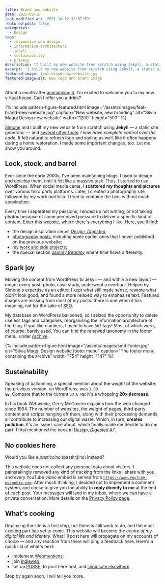 ```yaml
---
title: Brand new website
date: 2021-09-16
last_modified_at: '2021-10-12 12:37:59'
featured-post: false
categories:
  - Design
tags:
  - responsive web design
  - information architecture
  - jekyll
  - sustainability
  - privacy
description: 'I built my new website from scratch using Jekyll, a static site generator. Welcome to my new virtual house.'
excerpt: 'I built my new website from scratch using Jekyll, a static site generator. Welcome to my new virtual house. Let me show you around.'
featured-image: feat-brand-new-website.jpg
featured-image-alt: New logo and brand image
---
```

<p class="lead">About a month after <a href="/personal/leaving-wordpress/" title="Read the post 'Leaving WordPress' on my website">announcing it</a>, I'm excited to welcome you to my new virtual house. Can I offer you a drink?</p>

{% include pattern-figure-featured.html image="/assets/images/feat-brand-new-website.jpg" caption="New website, new branding" alt="Silvia Maggi Design new website" width="1200" height="500" %}

<a href="https://minutestomidnight.co.uk" target="_blank" rel="noopener" title="Go to Simone's website">Simone</a> and I built my new website from scratch using **Jekyll** — a static site generator — and <a href="/colophon/" title="Read more about the technology used on my website">several other tools</a>. *I now have complete control over the code*. It felt natural to refresh logo and styling as well, like it often happens during a home restoration. I made some important changes, too. Let me show you around.

## Lock, stock, and barrel

Ever since the early 2000s, I've been maintaining blogs. I used to design and develop them, until it felt like a massive task. Thus, I started to use WordPress. When social media came, I **scattered my thoughts and pictures** over various third party platforms. Later, I created a photography site, followed by my work portfolio. I tried to combine the two, without much convinction.

Every time I separated my passions, I ended up not writing, or not taking photos because of some perceived pressure to deliver a specific kind of content. Enter this website, where there's everything I like. Here, you'll find:

<ul class="smd-ul">
<li>the design inspiration series <a href="/category/design-digested/" title="Go to the 'Design, Digested' archive"><em>Design, Digested</em></a>;</li>
<li><a href="/category/photography/" title="Go to the 'Photography' archive">photography posts</a>, including some earlier ones that I never published on the previous website;</li>
<li>my <a href="/silvia-maggi-portfolio/" title="View the Portfolio">work and side projects</a>;</li>
<li>the special section <a href="/jeremybearimy/" title="Go to the section"><em>Jeremy Bearimy</em></a> where time flows differently.</li>
</ul>

## Spark joy

Moving the content from WordPress to Jekyll — and within a new layout — meant every post, photo, case study, underwent a overhaul. Helped by Simone's expertise as an editor, I kept what still made sense, rewrote what didn't look good, and found a more relaxed way to emphasise text. Featured images are missing from most of my posts: there is one when it has meaning, not for the sake of <abbr title="Search Engine Optimization">SEO</abbr>. 

My database on WordPress ballooned, so I seized the opportunity to delete useless tags and categories, reorganising the information architecture of the blog. If you like numbers, I used to have <code>303</code> tags! Most of which were, of course, barely used. You can find the renewed taxonomy in the footer menu, under [Archive](/archive/).

{% include pattern-figure.html image="/assets/images/smd-footer.jpg" alt="Silvia Maggi Design website footer menu" caption="The footer menu containing the archive" width="754" height="147" %}

## Sustainability

Speaking of ballooning, a special mention about the *weight* of the website: the previous version, on WordPress, was <code>1.08 GB</code>. Compare that to the current <code>53.6 MB</code>: it's a whopping **20x decrease**. 

In his book *Webwaste*, Gerry McGovern explains how the web changed since 1994. The number of websites, the weight of pages, third-party content and scripts hanging off them, along with their processing demands, all contribute to increasing our digital waste. Which, in turn, **creates pollution**. It's an issue I care about, which finally made me decide to do my part. I first mentioned the book in <a href="/design-digested/biased-ai/" title="Read the post on my website"><em>Design, Digested #7</em></a>.

## No cookies here

Would you like a <em>pasticcino</em> (pastitˈtʃino) instead?

This website does not collect any personal data about visitors. I painstakingly removed any kind of tracking from the links I share with you, and every YouTube video embed is served from <code>https://www.youtube-nocookie.com</code>. After much thinking, I decided not to implement a comment system, and chose to give you the ability to **reply directly to me** at the end of each post. Your messages will land in my inbox, where we can have a private conversation. More details on the <a href="/privacy-policy/" title="Go to the page">Privacy Policy page</a>.

## What's cooking

Deploying the site is a first step, but there is still work to do, and the most exciting part has yet to come. This website will become *the centre of my digital life and identity*. What I'll post here will propagate on my accounts of choice — and any reaction from there will ping a feedback here. Here's a quick list of what's next:

<ul class="smd-ul">
<li>implement <a href="https://indieweb.org/Webmention" title="Read about Webmentions on IndieWeb" target="_blank" rel="noopener">Webmentions</a>;</li>
<li>join <a href="https://indieweb.org/" title="Go to the IndieWeb website" target="_blank" rel="noopener">Indieweb</a>;</li>
<li>set up <abbr title="Publish (on your) Own Site, Syndicate Elsewhere">POSSE</abbr>, to post here first, and <a href="https://indieweb.org/POSSE" target="_blank" rel="noopener" title="Read about POSSE on the IndieWeb website">syndicate elsewhere</a>.</li>
</ul>

Stop by again soon, I will tell you more. 
